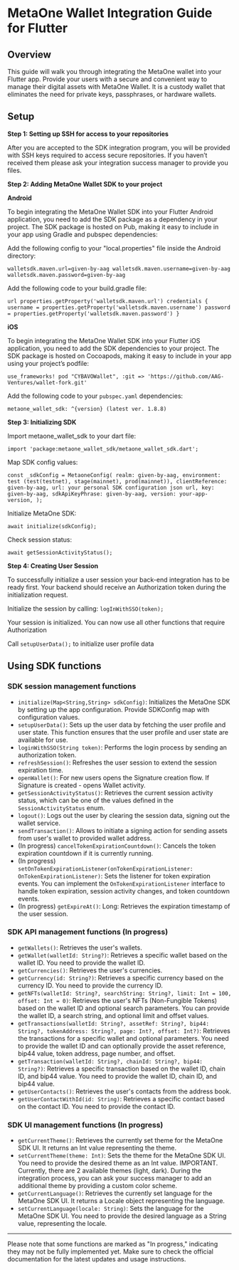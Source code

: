 # MetaOne Wallet Integration Guide for Flutter

## Overview

This guide will walk you through integrating the MetaOne wallet into your Flutter app. Provide your users with a secure and convenient way to manage their digital assets with MetaOne Wallet. It is a custody wallet that eliminates the need for private keys, passphrases, or hardware wallets.

## Setup

**Step 1: Setting up SSH for access to your repositories**

After you are accepted to the SDK integration program, you will be provided with SSH keys required to access secure repositories. If you haven’t received them please ask your integration success manager to provide you files.

**Step 2: Adding MetaOne Wallet SDK to your project**

**Android**

To begin integrating the MetaOne Wallet SDK into your Flutter Android application, you need to add the SDK package as a dependency in your project. The SDK package is hosted on Pub, making it easy to include in your app using Gradle and pubspec dependencies:

Add the following config to your "local.properties" file inside the Android directory:

`walletsdk.maven.url=given-by-aag
walletsdk.maven.username=given-by-aag
walletsdk.maven.password=given-by-aag`

Add the following code to your build.gradle file:

`url properties.getProperty('walletsdk.maven.url')
credentials {
   username = properties.getProperty('walletsdk.maven.username')
   password = properties.getProperty('walletsdk.maven.password')
}`

**iOS**

To begin integrating the MetaOne Wallet SDK into your Flutter iOS application, you need to add the SDK dependencies to your project. The SDK package is hosted on Cocoapods, making it easy to include in your app using your project’s podfile:

`use_frameworks!
pod "CYBAVOWallet", :git => 'https://github.com/AAG-Ventures/wallet-fork.git'`

Add the following code to your `pubspec.yaml` dependencies:

`metaone_wallet_sdk: ^{version} (latest ver. 1.8.8)`

**Step 3: Initializing SDK**

Import metaone_wallet_sdk to your dart file:

`import 'package:metaone_wallet_sdk/metaone_wallet_sdk.dart';`

Map SDK config values:

`const _sdkConfig = MetaoneConfig(
  realm: given-by-aag,
  environment: test (test(testnet), stage(mainnet), prod(mainnet)),
  clientReference: given-by-aag,
  url: your personal SDK configuration json url,
  key: given-by-aag,
  sdkApiKeyPhrase: given-by-aag,
  version: your-app-version,
);`

Initialize MetaOne SDK:

`await initialize(sdkConfig);`

Check session status:

`await getSessionActivityStatus();`

**Step 4: Creating User Session**

To successfully initialize a user session your back-end integration has to be ready first. Your backend should receive an Authorization token during the initialization request.

Initialize the session by calling: `logInWithSSO(token);`

Your session is initialized. You can now use all other functions that require Authorization

Call `setupUserData();` to initialize user profile data

## Using SDK functions

### SDK session management functions

- `initialize(Map<String,String> sdkConfig)`: Initializes the MetaOne SDK by setting up the app configuration. Provide SDKConfig map with configuration values.
- `setupUserData()`: Sets up the user data by fetching the user profile and user state. This function ensures that the user profile and user state are available for use.
- `loginWithSSO(String token)`: Performs the login process by sending an authorization token.
- `refreshSession()`: Refreshes the user session to extend the session expiration time.
- `openWallet()`: For new users opens the Signature creation flow. If Signature is created - opens Wallet activity.
- `getSessionActivityStatus()`: Retrieves the current session activity status, which can be one of the values defined in the `SessionActivityStatus` enum.
- `logout()`: Logs out the user by clearing the session data, signing out the wallet service.
- `sendTransaction()`: Allows to initiate a signing action for sending assets from user's wallet to provided wallet address.
- (In progress) `cancelTokenExpirationCountdown()`: Cancels the token expiration countdown if it is currently running.
- (In progress) `setOnTokenExpirationListener(onTokenExpirationListener: OnTokenExpirationListener)`: Sets the listener for token expiration events. You can implement the `OnTokenExpirationListener` interface to handle token expiration, session activity changes, and token countdown events.
- (In progress) `getExpireAt()`: Long: Retrieves the expiration timestamp of the user session.

### SDK API management functions (In progress)

- `getWallets()`: Retrieves the user's wallets.
- `getWallet(walletId: String?)`: Retrieves a specific wallet based on the wallet ID. You need to provide the wallet ID.
- `getCurrencies()`: Retrieves the user's currencies.
- `getCurrency(id: String?)`: Retrieves a specific currency based on the currency ID. You need to provide the currency ID.
- `getNFTs(walletId: String?, searchString: String?, limit: Int = 100, offset: Int = 0)`: Retrieves the user's NFTs (Non-Fungible Tokens) based on the wallet ID and optional search parameters. You can provide the wallet ID, a search string, and optional limit and offset values.
- `getTransactions(walletId: String?, assetRef: String?, bip44: String?, tokenAddress: String?, page: Int?, offset: Int?)`: Retrieves the transactions for a specific wallet and optional parameters. You need to provide the wallet ID and can optionally provide the asset reference, bip44 value, token address, page number, and offset.
- `getTransaction(walletId: String?, chainId: String?, bip44: String?)`: Retrieves a specific transaction based on the wallet ID, chain ID, and bip44 value. You need to provide the wallet ID, chain ID, and bip44 value.
- `getUserContacts()`: Retrieves the user's contacts from the address book.
- `getUserContactWithId(id: String)`: Retrieves a specific contact based on the contact ID. You need to provide the contact ID.

### SDK UI management functions (In progress)

- `getCurrentTheme()`: Retrieves the currently set theme for the MetaOne SDK UI. It returns an Int value representing the theme.
- `setCurrentTheme(theme: Int)`: Sets the theme for the MetaOne SDK UI. You need to provide the desired theme as an Int value. IMPORTANT. Currently, there are 2 available themes (light, dark). During the integration process, you can ask your success manager to add an additional theme by providing a custom color scheme.
- `getCurrentLanguage()`: Retrieves the currently set language for the MetaOne SDK UI. It returns a Locale object representing the language.
- `setCurrentLanguage(locale: String)`: Sets the language for the MetaOne SDK UI. You need to provide the desired language as a String value, representing the locale.

---

Please note that some functions are marked as "In progress," indicating they may not be fully implemented yet. Make sure to check the official documentation for the latest updates and usage instructions.
